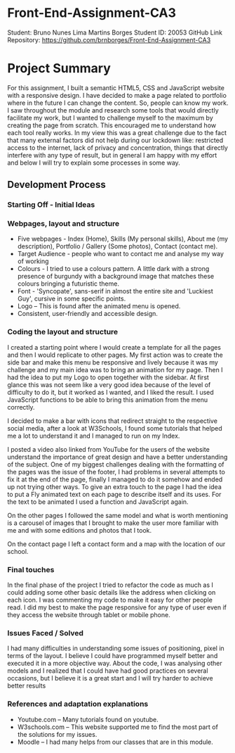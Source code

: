 # Front-End-Assignment-CA3
Student: Bruno Nunes Lima Martins Borges
Student ID: 20053
GitHub Link Repository: https://github.com/brnborges/Front-End-Assignment-CA3

# Project Summary

For this assignment, I built a semantic HTML5, CSS and JavaScript website with a responsive design. I have decided to make a page related to portfolio where in the future I can change the content. So, people can know my work. 
I saw throughout the module and research some tools that would directly facilitate my work, 
but I wanted to challenge myself to the maximum by creating the page from scratch.
This encouraged me to understand how each tool really works.
In my view this was a great challenge due to the fact that many external factors did not help during our lockdown like: restricted access to the internet, lack of privacy and concentration, things that directly interfere with any type of result, but in general I am happy with my effort and below I will try to explain some processes in some way.

## Development Process

### Starting Off - Initial Ideas

### Webpages, layout and structure

* Five webpages - Index (Home), Skills (My personal skills), About me (my description), Portfolio / Gallery (Some photos), Contact (contact me).
* Target Audience - people who want to contact me and  analyse my way of working
* Colours - I tried to use a colours pattern. A little dark with a strong presence of burgundy with a background image that matches these colours bringing a futuristic theme.
* Font - 'Syncopate', sans-serif in almost the entire site and 'Luckiest Guy', cursive in some specific points.
* Logo – This is found after the animated menu is opened.
* Consistent, user-friendly and accessible design.

### Coding the layout and structure

I created a starting point where I would create a template for all the pages and then I would replicate to other pages. My first action was to create the side bar and make this menu be responsive and lively because it was my challenge and my main idea was to bring an animation for my page. 
Then I had the idea to put my Logo to open together with the sidebar.
At first glance this was not seem like a very good idea because of the level of difficulty to do it, but it worked as I wanted, and I liked the result. 
I used JavaScript functions to be able to bring this animation from the menu correctly.

I decided to make a bar with icons that redirect straight to the respective social media, after a look at W3Schools, I found some tutorials that helped me a lot to understand it and I managed to run on my Index.

I posted a video also linked from YouTube for the users of the website understand the importance of great design and have a better understanding of the subject.
One of my biggest challenges dealing with the formatting of the pages was the issue of the footer, I had problems in several attempts to fix it at the end of the page, finally I managed to do it somehow and ended up not trying other ways.
To give an extra touch to the page I had the idea to put a Fly animated text on each page to describe itself and its uses. For the text to be animated I used a function and JavaScript again.

On the other pages I followed the same model and what is worth mentioning is a carousel of images that I brought to make the user more familiar with me and with some editions and photos that I took.

On the contact page I left a contact form and a map with the location of our school.

### Final touches

In the final phase of the project I tried to refactor the code as much as I could adding some other basic details like the address when clicking on each icon.
I was commenting my code to make it easy for other people read.
I did my best to make the page responsive for any type of user even if they access the website through tablet or mobile phone.

### Issues Faced / Solved

I had many difficulties in understanding some issues of positioning, pixel  in terms of the layout. I believe I could have programmed myself better and executed it in a more objective way.
About the code, I was analysing other models and I realized that I could have had good practices on several occasions, but I believe it is a great start and I will try harder to achieve better results

### References and adaptation explanations
 

* Youtube.com – Many tutorials found on youtube.
* W3schools.com – This website supported me to find the most part of the solutions for my issues.
* Moodle – I had many helps from our classes that are in this module.
